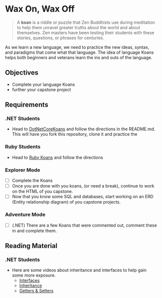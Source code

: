 # Wax On, Wax Off

> A **koan** is a riddle or puzzle that Zen Buddhists use during meditation to help them unravel greater truths about the world and about themselves. Zen masters have been testing their students with these stories, questions, or phrases for centuries.

As we learn a new language, we need to practice the new ideas, syntax, and paradigms that come what that language. The idea of language Koans helps both beginners and veterans learn the ins and outs of the language.

## Objectives

- Complete your language Koans
- further your capstone project

## Requirements

### .NET Students

- Head to [DotNetCoreKoans](https://github.com/suncoast-devs/DotNetCoreKoans) and follow the directions in the README.md. This will have you fork this repository, clone it and practice the

### Ruby Students

- Head to [Ruby Koans](http://rubykoans.com/) and follow the directions

### Explorer Mode

- [ ] Complete the Koans
- [ ] Once you are done with you koans, (or need a break), continue to work on the HTML of you capstone.
- [ ] Now that you know some SQL and databases, start working on an ERD (Entity relationship diagram) of you capstone projects.

### Adventure Mode

- [ ] (.NET) There are a few Koans that were commented out, comment these in and complete them.

## Reading Material

### .NET Students

- Here are some videos about inheritance and interfaces to help gain some more exposure.
  - [Interfaces](https://www.youtube.com/watch?v=neTerkT7LhE)
  - [Inheritance](https://www.youtube.com/watch?v=m0DJIhmUtP8)
  - [Getters & Setters](https://www.youtube.com/watch?v=M0IY3712QCE)

